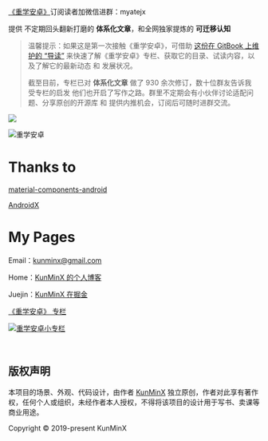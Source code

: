 [《重学安卓》](https://xiaozhuanlan.com/kunminx)订阅读者加微信进群：myatejx

提供 不定期回头翻新打磨的 **体系化文章**，和全网独家提炼的 **可迁移认知**

> 温馨提示：如果这是第一次接触《重学安卓》，可借助 [这份在 GitBook 上维护的 “导读”](https://kunminx.gitbook.io/relearn-android) 来快速了解《重学安卓》专栏、获取它的目录、试读内容，以及了解它的最新动态 和 发展状况。
>
> 截至目前，专栏已对 **体系化文章** 做了 930 余次修订，数十位群友告诉我 受专栏的启发 他们也开启了写作之路。群里不定期会有小伙伴讨论适配问题、分享原创的开源库 和 提供内推机会，订阅后可随时进群交流。

![](https://i.loli.net/2020/07/26/3ycJfRXujIrDTVO.jpg)


![重学安卓](https://i.loli.net/2020/08/23/ouXSKyL2IM1srDc.png)


# Thanks to

[material-components-android](https://github.com/material-components/material-components-android)

[AndroidX](https://developer.android.google.cn/jetpack/androidx)


# My Pages

Email：[kunminx@gmail.com](mailto:kunminx@gmail.com)

Home：[KunMinX 的个人博客](https://kunminx.github.io/)

Juejin：[KunMinX 在掘金](https://juejin.im/user/58ab0de9ac502e006975d757/posts)

[《重学安卓》 专栏](https://xiaozhuanlan.com/kunminx?rel=kunminx)

[![重学安卓小专栏](https://i.loli.net/2019/06/19/5d09bca4ee3c934130.png)](https://xiaozhuanlan.com/kunminx?rel=kunminx)


&nbsp;

## 版权声明

本项目的场景、外观、代码设计，由作者 [KunMinX](https://github.com/KunMinX) 独立原创，作者对此享有著作权，任何个人或组织，未经作者本人授权，不得将该项目的设计用于写书、卖课等商业用途。

Copyright © 2019-present KunMinX

